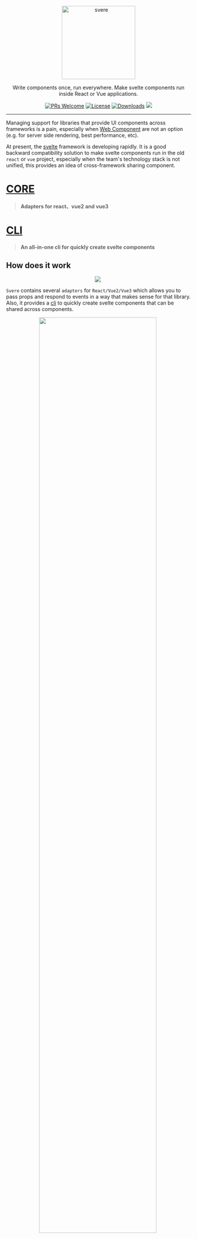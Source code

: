 <p align="center"><img width="200" alt="svere" src="https://user-images.githubusercontent.com/1866848/118639391-7100e580-b80a-11eb-88e1-4a2b547ad475.png"></p>

<p align="center">
  Write components once, run everywhere. Make svelte components run inside React or Vue applications.
</p>

<p align="center">
  <a href="https://github.com/FE-PIRL/svere/pulls"><img alt="PRs Welcome" src="https://img.shields.io/badge/PRs-welcome-brightgreen.svg" /></a>
  <a href="https://github.com/FE-PIRL/svere/blob/master/LICENSE"><img alt="License" src="https://img.shields.io/badge/License-MIT-blue.svg?style=flat-square" /></a>
  <a href="https://www.npmjs.com/package/@svere/core"><img alt="Downloads" src="https://img.shields.io/npm/dm/@svere/core" /></a>
  <a href="https://www.npmjs.com/package/@svere/core" rel="nofollow"><img src="https://img.shields.io/npm/v/@svere/core.svg?sanitize=true"></a>
</p>

---

Managing support for libraries that provide UI components across frameworks is a pain,
especially when [Web Component](https://developer.mozilla.org/en-US/docs/Web/Web_Components) are not an option (e.g. for server side rendering, best performance, etc).

At present, the [svelte](https://svelte.dev/) framework is developing rapidly.
It is a good backward compatibility solution to make svelte components run in the old `react` or `vue` project,
especially when the team's technology stack is not unified, this provides an idea of cross-framework sharing component.


# [CORE](https://github.com/FE-PIRL/svere/blob/master/packages/core/README.md)

> #### Adapters for react、vue2 and vue3

# [CLI](https://github.com/FE-PIRL/svere/blob/master/packages/cli/README.md)

> #### An all-in-one cli for quickly create svelte components


## How does it work

<p align="center" style="width: 500px">
<img src="https://user-images.githubusercontent.com/1866848/120762292-afa3d900-c548-11eb-9602-934730de2623.png">
</p>

`Svere` contains several `adapters` for `React/Vue2/Vue3` which allows you to pass props and respond to events in a way that makes sense for that library.
Also, it provides a [cli](https://github.com/FE-PIRL/svere/blob/master/packages/cli/README.md) to quickly create svelte components that can be shared across components.

<p align="center" style="width: 500px">
<img style="width: 80%" src="https://user-images.githubusercontent.com/1866848/120759562-b5e48600-c545-11eb-8ae4-95c901581f7c.png">
</p>

Svere use the life cycle hooks of each framework to complete the mounting, updating and uninstalling of svelte components.

## Value and efficacy

1. Increased efficiency
   
>   Focus on the writing of business components without caring about the user, which greatly improves the development efficiency

2. Cross-stack reuse
   
> Solve the problem of sharing a single component between different technology stacks, and achieve a certain sense of environment independence

3. Visual Unity
   
> Only one piece of code is maintained, and the performance of components under different technology stacks can be guaranteed to be consistent